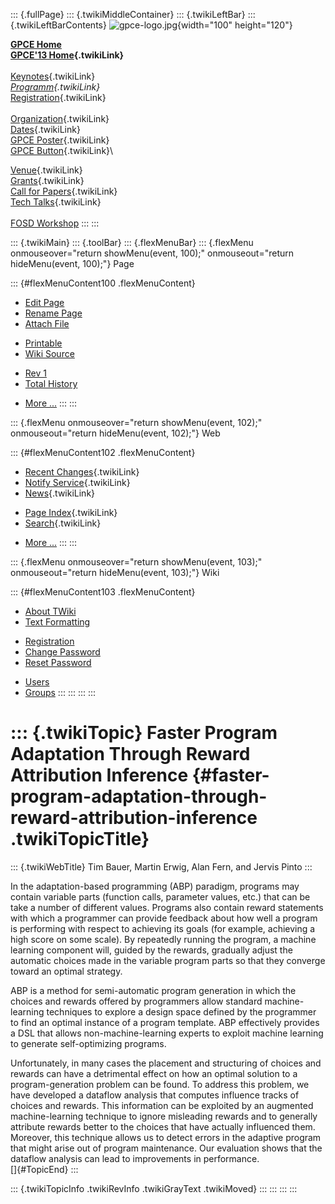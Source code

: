 ::: {.fullPage}
::: {.twikiMiddleContainer}
::: {.twikiLeftBar}
::: {.twikiLeftBarContents}
![gpce-logo.jpg](../pub/GPCE13/WebLeftBar/gpce-logo.jpg){width="100"
height="120"}

**[GPCE Home](http://program-transformation.org/Gpce)**\
**[GPCE\'13 Home](WebHome){.twikiLink}**\
\
[Keynotes](KeynoteSpeakers){.twikiLink}\
*[Programm](ConferenceProgram){.twikiLink}*\
[Registration](GpceRegistration){.twikiLink}\
\
[Organization](ConferenceOrganization){.twikiLink}\
[Dates](ImportantDates){.twikiLink}\
[GPCE Poster](Poster){.twikiLink}\
[GPCE Button](Banner){.twikiLink}\

[Venue](ConferenceVenue){.twikiLink}\
[Grants](Grants){.twikiLink}\
[Call for Papers](CallForPapers){.twikiLink}\
[Tech Talks](CallForTechTalks){.twikiLink}\
\
[FOSD Workshop](http://fosd.net/2013)
:::
:::

::: {.twikiMain}
::: {.toolBar}
::: {.flexMenuBar}
::: {.flexMenu onmouseover="return showMenu(event, 100);" onmouseout="return hideMenu(event, 100);"}
Page

::: {#flexMenuContent100 .flexMenuContent}
-   [Edit
    Page](http://www.program-transformation.org/edit/GPCE13/P103Bauer?t=1536828841)
-   [Rename
    Page](http://www.program-transformation.org/rename/GPCE13/P103Bauer)
-   [Attach
    File](http://www.program-transformation.org/attach/GPCE13/P103Bauer)

<!-- -->

-   [Printable](http://www.program-transformation.org/view/GPCE13/P103Bauer?skin=print.pattern)
-   [Wiki
    Source](http://www.program-transformation.org/view/GPCE13/P103Bauer?skin=text&raw=on&contenttype=text/plain)

<!-- -->

-   [Rev
    1](http://www.program-transformation.org/view/GPCE13/P103Bauer?rev=1.1)
-   [Total
    History](http://www.program-transformation.org/rdiff/GPCE13/P103Bauer)

<!-- -->

-   [More
    \...](http://www.program-transformation.org/oops/GPCE13/P103Bauer?template=oopsmore&param1=1.1&param2=1.1)
:::
:::

::: {.flexMenu onmouseover="return showMenu(event, 102);" onmouseout="return hideMenu(event, 102);"}
Web

::: {#flexMenuContent102 .flexMenuContent}
-   [Recent Changes](WebChanges){.twikiLink}
-   [Notify Service](WebNotify){.twikiLink}
-   [News](WebNews){.twikiLink}

<!-- -->

-   [Page Index](WebIndex){.twikiLink}
-   [Search](WebSearch){.twikiLink}

<!-- -->

-   [More
    \...](http://www.program-transformation.org/oops/GPCE13/P103Bauer?template=oopsmore&param1=1.1&param2=1.1)
:::
:::

::: {.flexMenu onmouseover="return showMenu(event, 103);" onmouseout="return hideMenu(event, 103);"}
Wiki

::: {#flexMenuContent103 .flexMenuContent}
-   [About
    TWiki](http://www.program-transformation.org/view/TWiki/WebHome)
-   [Text
    Formatting](http://www.program-transformation.org/view/TWiki/TextFormattingRules)

<!-- -->

-   [Registration](http://www.program-transformation.org/view/TWiki/TWikiRegistration)
-   [Change
    Password](http://www.program-transformation.org/view/TWiki/ChangePassword)
-   [Reset
    Password](http://www.program-transformation.org/view/TWiki/ResetPassword)

<!-- -->

-   [Users](http://www.program-transformation.org/view/Main/TWikiUsers)
-   [Groups](http://www.program-transformation.org/view/Main/TWikiGroups)
:::
:::
:::
:::

::: {.twikiTopic}
Faster Program Adaptation Through Reward Attribution Inference {#faster-program-adaptation-through-reward-attribution-inference .twikiTopicTitle}
==============================================================

::: {.twikiWebTitle}
Tim Bauer, Martin Erwig, Alan Fern, and Jervis Pinto
:::

In the adaptation-based programming (ABP) paradigm, programs may contain
variable parts (function calls, parameter values, etc.) that can be take
a number of different values. Programs also contain reward statements
with which a programmer can provide feedback about how well a program is
performing with respect to achieving its goals (for example, achieving a
high score on some scale). By repeatedly running the program, a machine
learning component will, guided by the rewards, gradually adjust the
automatic choices made in the variable program parts so that they
converge toward an optimal strategy.

ABP is a method for semi-automatic program generation in which the
choices and rewards offered by programmers allow standard
machine-learning techniques to explore a design space defined by the
programmer to find an optimal instance of a program template. ABP
effectively provides a DSL that allows non-machine-learning experts to
exploit machine learning to generate self-optimizing programs.

Unfortunately, in many cases the placement and structuring of choices
and rewards can have a detrimental effect on how an optimal solution to
a program-generation problem can be found. To address this problem, we
have developed a dataflow analysis that computes influence tracks of
choices and rewards. This information can be exploited by an augmented
machine-learning technique to ignore misleading rewards and to generally
attribute rewards better to the choices that have actually influenced
them. Moreover, this technique allows us to detect errors in the
adaptive program that might arise out of program maintenance. Our
evaluation shows that the dataflow analysis can lead to improvements in
performance.\
[]{#TopicEnd}
:::

::: {.twikiTopicInfo .twikiRevInfo .twikiGrayText .twikiMoved}
:::
:::
:::
:::
